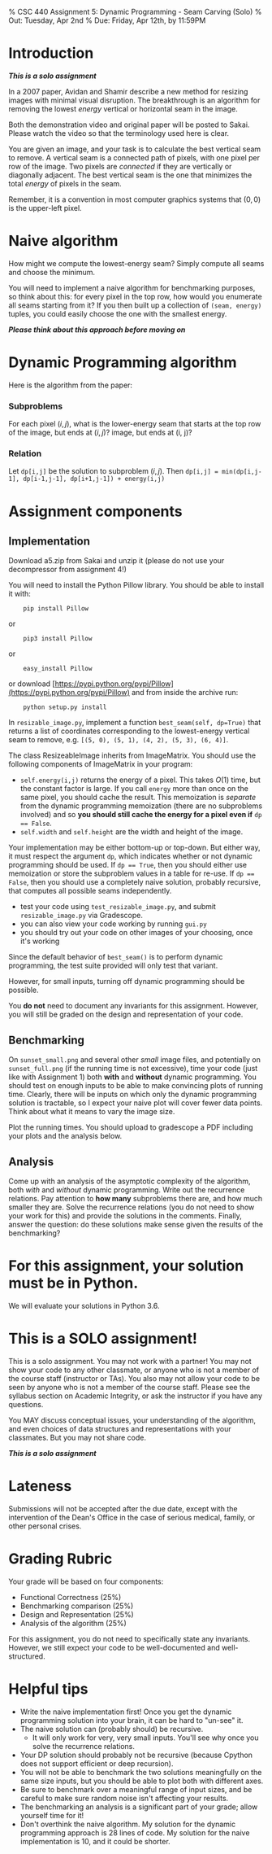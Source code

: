 % CSC 440 Assignment 5: Dynamic Programming - Seam Carving (Solo)
% Out: Tuesday, Apr 2nd
% Due: Friday, Apr 12th, by 11:59PM

# Introduction

***This is a solo assignment***

In a 2007 paper, Avidan and Shamir describe a new method for resizing images with minimal visual disruption.
The breakthrough is an algorithm for removing the lowest *energy* vertical or horizontal seam in the image.

Both the demonstration video and original paper will be posted to Sakai. Please watch the video so that the terminology used here is clear.

You are given an image, and your task is to calculate the best vertical seam to remove. 
A vertical seam is a connected path of pixels, with one pixel per row of the image. 
Two pixels are *connected* if they are vertically or diagonally adjacent. 
The best vertical seam is the one that minimizes the total *energy* of pixels in the seam.

Remember, it is a convention in most computer graphics systems that $(0,0)$ is the upper-left pixel.

# Naive algorithm

How might we compute the lowest-energy seam? Simply compute all seams and choose the minimum.

You will need to implement a naive algorithm for benchmarking purposes, so think about this: for every pixel in the top row, how would you enumerate all seams starting from it? If you then built up a collection of `(seam, energy)` tuples, you could easily choose the one with the smallest energy.

***Please think about this approach before moving on***

# Dynamic Programming algorithm

Here is the algorithm from the paper:

### Subproblems

For each pixel $(i,j)$, what is the lower-energy seam that starts at the top row of the image, but ends at $(i,j)$?
image, but ends at (i, j)?

### Relation

Let `dp[i,j]` be the solution to subproblem $(i,j)$. 
Then `dp[i,j] = min(dp[i,j-1], dp[i-1,j-1], dp[i+1,j-1]) + energy(i,j)`

# Assignment components

## Implementation

Download a5.zip from Sakai and unzip it (please do not use your decompressor from assignment 4!)

You will need to install the Python Pillow library. You should be able to install it with:

		pip install Pillow

or

		pip3 install Pillow

or

		easy_install Pillow

or download [https://pypi.python.org/pypi/Pillow](https://pypi.python.org/pypi/Pillow) and from inside the archive run:

		python setup.py install

In `resizable_image.py`, implement a function `best_seam(self, dp=True)` that returns a list of coordinates corresponding to the lowest-energy vertical seam to remove, e.g. `[(5, 0), (5, 1), (4, 2), (5, 3), (6, 4)]`.

The class ResizeableImage inherits from ImageMatrix. You should use the following components of ImageMatrix in your program:

- `self.energy(i,j)` returns the energy of a pixel. This takes $O(1)$ time, but the constant factor is large. If you call `energy` more than once on the same pixel, you should cache the result. This memoization is *separate* from the dynamic programming memoization (there are no subproblems involved) and so **you should still cache the energy for a pixel even if** `dp == False`.
- `self.width` and `self.height` are the width and height of the image.

Your implementation may be either bottom-up or top-down. But either way, it must respect the argument `dp`, which indicates whether or not dynamic programming should be used. If `dp == True`, then you should either use memoization or store the subproblem values in a table for re-use. If `dp == False`, then you should use a completely naive solution, probably recursive, that computes all possible seams independently.

- test your code using `test_resizable_image.py`, and submit `resizable_image.py` via Gradescope.
- you can also view your code working by running `gui.py`
- you should try out your code on other images of your choosing, once it's working

Since the default behavior of `best_seam()` is to perform dynamic programming, the test suite provided will only test that variant.

However, for small inputs, turning off dynamic programming should be possible.

You **do not** need to document any invariants for this assignment. However, you will still be graded on the design and representation of your code.

## Benchmarking

On `sunset_small.png` and several other *small* image files, and potentially on `sunset_full.png` (if the running time is not excessive), time your code (just like with Assignment 1) both **with** and **without** dynamic programming. You should test on enough inputs to be able to make convincing plots of running time. Clearly, there will be inputs on which only the dynamic programming solution is tractable, so I expect your naive plot will cover fewer data points. Think about what it means to vary the image size.

Plot the running times. You should upload to gradescope a PDF including your plots and the analysis below.

## Analysis

Come up with an analysis of the asymptotic complexity of the algorithm, both *with* and *without* dynamic programming. Write out the recurrence relations. Pay attention to **how many** subproblems there are, and how much smaller they are. Solve the recurrence relations (you do not need to show your work for this) and provide the solutions in the comments. Finally, answer the question: do these solutions make sense given the results of the benchmarking?

# For this assignment, your solution must be in Python.

We will evaluate your solutions in Python 3.6.

# This is a SOLO assignment!

This is a solo assignment. You may not work with a partner!
You may not show your code to any other classmate, or anyone who is not a member of the course staff (instructor or TAs). You also may not allow your code to be seen by anyone who is not a member of the course staff. Please see the syllabus section on Academic Integrity, or ask the instructor if you have any questions.

You MAY discuss conceptual issues, your understanding of the algorithm, and even choices of data structures and representations with your classmates. But you may not share code.

***This is a solo assignment***

# Lateness

Submissions will not be accepted after the due date, except with the intervention of the Dean's Office
in the case of serious medical, family, or other personal crises.

# Grading Rubric

Your grade will be based on four components:

 - Functional Correctness (25\%)
 - Benchmarking comparison (25\%)
 - Design and Representation (25\%)
 - Analysis of the algorithm (25\%)

 For this assignment, you do not need to specifically state any invariants. However, we still expect your code to be well-documented and well-structured.

# Helpful tips

 - Write the naive implementation first! Once you get the dynamic programming solution into your brain, it can be hard to "un-see" it.
 - The naive solution can (probably should) be recursive.
 	- It will only work for very, very small inputs. You'll see why once you solve the recurrence relations.
 - Your DP solution should probably not be recursive (because Cpython does not support efficient or deep recursion).
 - You will not be able to benchmark the two solutions meaningfully on the same size inputs, but you should be able to plot both with different axes.
 - Be sure to benchmark over a meaningful range of input sizes, and be careful to make sure random noise isn't affecting your results.
 - The benchmarking an analysis is a significant part of your grade; allow yourself time for it!
 - Don't overthink the naive algorithm. My solution for the dynamic programming approach is 28 lines of code. My solution for the naive implementation is 10, and it could be shorter.